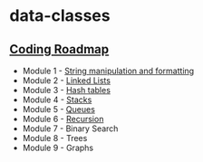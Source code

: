 # data-classes

## [Coding Roadmap](https://www.engineeringwithutsav.com/coding-roadmap)

 - Module 1 - [String manipulation and formatting](dataClasses/libs/module1/)
 - Module 2 - [Linked Lists](dataClasses/libs/module2/)
 - Module 3 - [Hash tables](dataClasses/libs/module3/)
 - Module 4 - [Stacks](dataClasses/libs/module4/)
 - Module 5 - [Queues](dataClasses/libs/module5/)
 - Module 6 - [Recursion](dataClasses/libs/module6/)
 - Module 7 - Binary Search
 - Module 8 - Trees
 - Module 9 - Graphs
